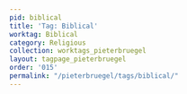 ```yaml
---
pid: biblical
title: 'Tag: Biblical'
worktag: Biblical
category: Religious
collection: worktags_pieterbruegel
layout: tagpage_pieterbruegel
order: '015'
permalink: "/pieterbruegel/tags/biblical/"
---
```


